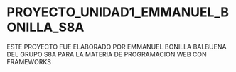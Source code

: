 # PROYECTO_UNIDAD1_EMMANUEL_BONILLA_S8A
ESTE PROYECTO FUE ELABORADO POR EMMANUEL BONILLA BALBUENA DEL GRUPO S8A PARA LA MATERIA DE PROGRAMACION WEB CON FRAMEWORKS

